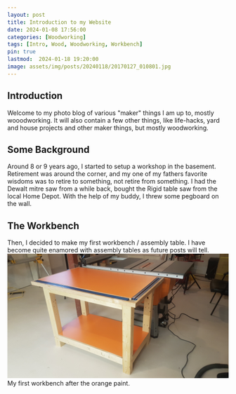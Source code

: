 ```yaml
---
layout: post
title: Introduction to my Website
date: 2024-01-08 17:56:00
categories: [Woodworking]
tags: [Intro, Wood, Woodworking, Workbench]
pin: true
lastmod:  2024-01-18 19:20:00 
image: assets/img/posts/20240118/20170127_010801.jpg
---
```


## Introduction

Welcome to my photo blog of various "maker" things I am up to, mostly wooodworking.  It will also contain a few other things, like life-hacks, yard and house projects and other maker things, but mostly woodworking.   

## Some Background

Around 8 or 9 years ago, I started to setup a workshop in the basement.  Retirement was around the corner, and my one of my fathers favorite wisdoms was to retire to something, not retire from something.  I had the Dewalt mitre saw from a while back, bought the Rigid table saw from the local Home Depot.  With the help of my buddy, I threw some pegboard on the wall.

## The Workbench

Then, I decided to make my first workbench / assembly table.  I have become quite enamored with assembly tables as future posts will tell.
![My First Workbench](assets/img/posts/20240118/20170202_151701.jpg)  
My first workbench after the orange paint.

